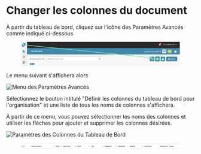 # Changer les colonnes du document

À partir du tableau de bord, cliquez sur l'icône des Paramètres Avancés comme indiqué ci-dessous

<figure><img src="../../.gitbook/assets/image (7).png" alt=""><figcaption></figcaption></figure>

Le menu suivant s'affichera alors

![Menu des Paramètres Avancés](https://lh7-us.googleusercontent.com/wWt5QbmwZf44enmOoLcofh6SvyYPiHTav9OiEog_m2xtnty6X73pFlhfdM9aglx89_pfbiACZx5BejagV-wAKwlDTuGoGNu5jgbcZ5djrZ_h1IgGp-8uaq8UHY-umjrs96hb4FZOzHFzdLasg2F_ftw)

Sélectionnez le bouton intitulé "Définir les colonnes du tableau de bord pour l'organisation" et une liste de tous les noms de colonnes s'affichera.

À partir de ce menu, vous pouvez sélectionner les noms des colonnes et utiliser les flèches pour ajouter et supprimer les colonnes désirées.

![Paramètres des Colonnes du Tableau de Bord](https://lh7-us.googleusercontent.com/cXnnrIR-y4TRDnRE9irGvvjnmkN-HSGEQTh7FiwsjRHzXF7FNjd-_gLO-m55fLlv6lVjk-VvThgdW5JWgqIVZSm5tfk3hC7xrj68uRE5OgIPMtYIrpxOhhYzk4OMibyDBqvHQ0VZaDAysZohlH8dxm8)

<div data-full-width="true">

<figure><img src="../../.gitbook/assets/image (6).png" alt=""><figcaption></figcaption></figure>

</div>
